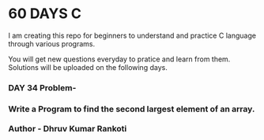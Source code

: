# 60 DAYS C
I am creating this repo for beginners to understand and practice C language through various programs.

You will get new questions everyday to pratice and learn from them.
Solutions will be uploaded on the following days.

<h3>DAY 34 Problem-</h3>
<h3>Write a Program to find the second largest element of an array.<br>

<br>
Author - Dhruv Kumar Rankoti